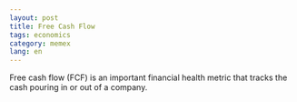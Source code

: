 ```yaml
---
layout: post
title: Free Cash Flow
tags: economics
category: memex
lang: en
---
```


Free cash flow (FCF) is an important financial health metric that tracks the cash pouring in or out of a company.